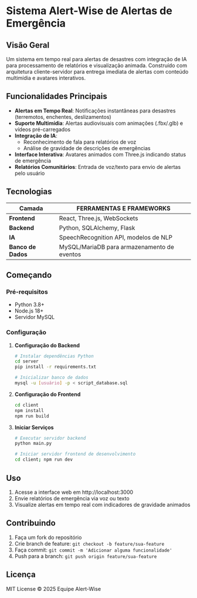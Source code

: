 # Sistema Alert-Wise de Alertas de Emergência

## Visão Geral
Um sistema em tempo real para alertas de desastres com integração de IA para processamento de relatórios e visualização animada. Construído com arquitetura cliente-servidor para entrega imediata de alertas com conteúdo multimídia e avatares interativos.

## Funcionalidades Principais
- **Alertas em Tempo Real**: Notificações instantâneas para desastres (terremotos, enchentes, deslizamentos)
- **Suporte Multimídia**: Alertas audiovisuais com animações (.fbx/.glb) e vídeos pré-carregados
- **Integração de IA**:
  - Reconhecimento de fala para relatórios de voz
  - Análise de gravidade de descrições de emergências
- **Interface Interativa**: Avatares animados com Three.js indicando status de emergência
- **Relatórios Comunitários**: Entrada de voz/texto para envio de alertas pelo usuário

## Tecnologias
| Camada       | FERRAMENTAS E FRAMEWORKS                     |
|-------------|-----------------------------------------------|
| **Frontend** | React, Three.js, WebSockets                   |
| **Backend**  | Python, SQLAlchemy, Flask                     |
| **IA**       | SpeechRecognition API, modelos de NLP         |
| **Banco de Dados** | MySQL/MariaDB para armazenamento de eventos |

## Começando

### Pré-requisitos
- Python 3.8+
- Node.js 18+
- Servidor MySQL

### Configuração
1. **Configuração do Backend**
   ```bash
   # Instalar dependências Python
   cd server
   pip install -r requirements.txt
   
   # Inicializar banco de dados
   mysql -u [usuário] -p < script_database.sql
   ```

2. **Configuração do Frontend**
   ```bash
   cd client
   npm install
   npm run build
   ```

3. **Iniciar Serviços**
   ```bash
   # Executar servidor backend
   python main.py
   
   # Iniciar servidor frontend de desenvolvimento
   cd client; npm run dev
   ```

## Uso
1. Acesse a interface web em http://localhost:3000
2. Envie relatórios de emergência via voz ou texto
3. Visualize alertas em tempo real com indicadores de gravidade animados

## Contribuindo
1. Faça um fork do repositório
2. Crie branch de feature: `git checkout -b feature/sua-feature`
3. Faça commit: `git commit -m 'Adicionar alguma funcionalidade'`
4. Push para a branch: `git push origin feature/sua-feature`

## Licença
MIT License © 2025 Equipe Alert-Wise
